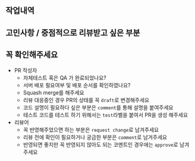 ## 작업내역

## 고민사항 / 중점적으로 리뷰받고 싶은 부분

## 꼭 확인해주세요

- PR 작성자
  - 자체테스트 혹은 QA 가 완료되었나요?
  - 서버 배포 필요여부 및 배포 순서를 확인하였나요?
  - Squash merge를 해주세요
  - 리뷰 대응중인 경우 PR의 상태를 꼭 `draft`로 변경해주세요
  - 코드 설명이 필요하다 싶은 부분은 `comment`를 통해 설명을 붙여주세요
  - 테스트 코드를 테스트 하기 위해서는 `test`라벨을 붙여서 PR을 생성 해주세요
- 리뷰어
  - 꼭 반영해주었으면 하는 부분은 `request change`로 남겨주세요
  - 리뷰 전에 확인이 필요하거나 궁금한 부분은 `comment`로 남겨주세요
  - 반영되면 좋지만 꼭 반영되지 않아도 되는 코멘트인 경우에는 `approve`로 남겨주세요
